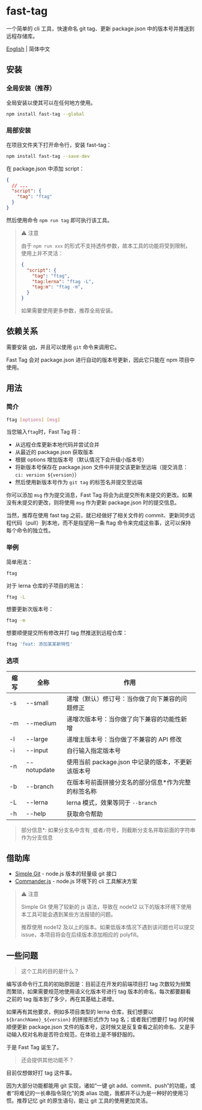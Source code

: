 # fast-tag

一个简单的 cli 工具，快速命名 git tag、更新 package.json 中的版本号并推送到远程存储库。

[English](./README.md) | 简体中文

## 安装

### 全局安装（推荐）

全局安装以使其可以在任何地方使用。

```bash
npm install fast-tag --global
```

### 局部安装

在项目文件夹下打开命令行，安装 fast-tag：

```bash
npm install fast-tag --save-dev
```

在 package.json 中添加 script：

```json
{
  // ...
  "script": {
    "tag": "ftag"
  }
}
```

然后使用命令 `npm run tag` 即可执行该工具。

> ⚠ 注意
>
> 由于 `npm run xxx` 的形式不支持透传参数，故本工具的功能将受到限制，使用上并不灵活：
>
> ```json
> {
>   "script": {
>     "tag": "ftag",
>     "tag:lerna": "ftag -L",
>     "tag:m": "ftag -m",
>   }
> }
> ```
>
> 如果需要使用更多参数，推荐全局安装。

## 依赖关系

需要安装 [git](https://git-scm.com/downloads)，并且可以使用 `git` 命令来调用它。

Fast Tag 会对 package.json 进行自动的版本号更新，因此它只能在 npm 项目中使用。

## 用法

### 简介

```bash
ftag [options] [msg]
```

当您输入`ftag`时，Fast Tag 将：

- 从远程仓库更新本地代码并尝试合并
- 从最近的 package.json 获取版本
- 根据 options 增加版本号（默认情况下会升级小版本号）
- 将新版本号保存在 package.json 文件中并提交该更新至远端（提交消息：`ci: version ${version}`）
- 然后使用新版本号作为 `git tag` 的标签名并提交至远端

你可以添加 `msg` 作为提交消息，Fast Tag 将会为此提交所有未提交的更改。如果没有未提交的更改，则将使用 `msg` 作为更新 package.json 时的提交信息。

当然，推荐在使用 fast tag 之前，就已经做好了相关文件的 commit、更新同步远程代码（pull）到本地，而不是指望用一条 ftag 命令来完成这些事，这可以保持每个命令的独立性。

### 举例

简单用法：

```bash
ftag
```

对于 lerna 仓库的子项目的用法：

```bash
ftag -L
```

想要更新次版本号：

```bash
ftag -m
```

想要顺便提交所有修改并打 tag 然推送到远程仓库：

```bash
ftag 'feat: 添加某某新特性'
```

### 选项

| 缩写 | 全称        | 作用                                                 |
| ---- | ----------- | ---------------------------------------------------- |
| -s   | --small     | 递增（默认）修订号：当你做了向下兼容的问题修正       |
| -m   | --medium    | 递增次版本号：当你做了向下兼容的功能性新增           |
| -l   | --large     | 递增主版本号：当你做了不兼容的 API 修改              |
| -i   | --input     | 自行输入指定版本号                                   |
| -n   | --notupdate | 使用当前 package.json 中记录的版本，不更新该版本号   |
| -b   | --branch    | 在版本号前面拼接分支名的部分信息\*作为完整的标签名称 |
| -L   | --lerna     | lerna 模式，效果等同于 `--branch`                    |
| -h   | --help      | 获取命令帮助                                         |

> 部分信息\*: 如果分支名中含有`_`或者`/`符号，则截断分支名并取前面的字符串作为分支信息

## 借助库

- [Simple Git](https://github.com/steveukx/git-js) - node.js 版本的轻量级 git 接口
- [Commander.js](https://github.com/tj/commander.js) - node.js 环境下的 cli 工具解决方案

> ⚠ 注意
>
> Simple Git 使用了较新的 js 语法，导致在 node12 以下的版本环境下使用本工具可能会遇到某些方法报错的问题。
>
> 推荐使用 node12 及以上的版本。如果低版本情况下遇到该问题也可以提交 issue，本项目将会在后续版本添加相应的 polyfill。

## 一些问题

> 这个工具的目的是什么？

编写该命令行工具的初始原因是：目前正在开发的前端项目打 tag 次数较为频繁而繁琐，如果需要规范地使用语义化版本号进行 tag 版本的命名，每次都要翻看之前的 tag 版本到了多少，再在其基础上递增。

如果再有其他要求，例如多项目类型的 lerna 仓库，我们想要以 `${branchName}_${version}` 的拼接形式作为 tag 名；或者我们想要打 tag 的时候顺便更新 package.json 文件的版本号，这时候又是反复查看之前的命名、又是手动输入校对名称是否符合规范，在体验上是不够舒服的。

于是 Fast Tag 诞生了。

> 还会提供其他功能不？

目前仅想做好打 tag 这件事。

因为大部分功能都能用 git 实现，诸如“一键 git add、commit、push”的功能，或者“将难记的一长串指令简化”的类 alias 功能，我都并不认为是一种好的使用习惯。推荐记忆 git 的原生语句，能让 git 工具的使用更加灵活。

<br>

